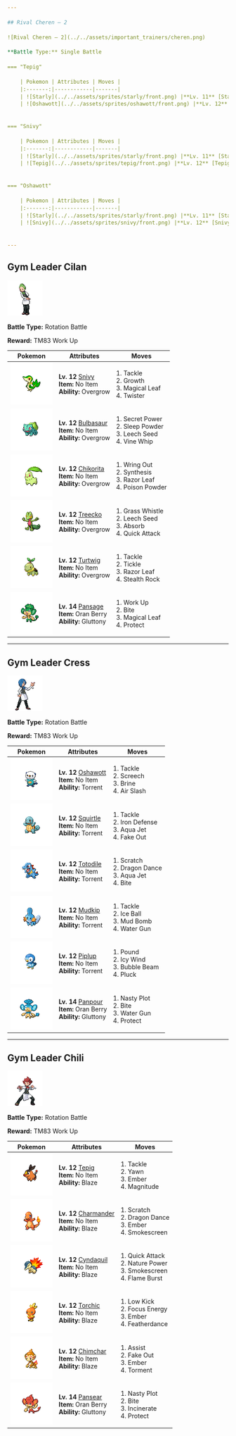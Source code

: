 ```yaml
---

## Rival Cheren – 2

![Rival Cheren – 2](../../assets/important_trainers/cheren.png)

**Battle Type:** Single Battle

=== "Tepig"

    | Pokemon | Attributes | Moves |
    |:-------:|------------|-------|
    | ![Starly](../../assets/sprites/starly/front.png) |**Lv. 11** [Starly](../../pokemon/starly.md/)<br>**Item:** No Item<br>**Ability:** Keen Eye | 1. —<br>2. —<br>3. —<br>4. — |
    | ![Oshawott](../../assets/sprites/oshawott/front.png) |**Lv. 12** [Oshawott](../../pokemon/oshawott.md/)<br>**Item:** Oran Berry<br>**Ability:** Contrary | 1. —<br>2. —<br>3. —<br>4. — |
    

=== "Snivy"

    | Pokemon | Attributes | Moves |
    |:-------:|------------|-------|
    | ![Starly](../../assets/sprites/starly/front.png) |**Lv. 11** [Starly](../../pokemon/starly.md/)<br>**Item:** No Item<br>**Ability:** Keen Eye | 1. —<br>2. —<br>3. —<br>4. — |
    | ![Tepig](../../assets/sprites/tepig/front.png) |**Lv. 12** [Tepig](../../pokemon/tepig.md/)<br>**Item:** Oran Berry<br>**Ability:** Vital Spirit | 1. —<br>2. —<br>3. —<br>4. — |
    

=== "Oshawott"

    | Pokemon | Attributes | Moves |
    |:-------:|------------|-------|
    | ![Starly](../../assets/sprites/starly/front.png) |**Lv. 11** [Starly](../../pokemon/starly.md/)<br>**Item:** No Item<br>**Ability:** Keen Eye | 1. —<br>2. —<br>3. —<br>4. — |
    | ![Snivy](../../assets/sprites/snivy/front.png) |**Lv. 12** [Snivy](../../pokemon/snivy.md/)<br>**Item:** Oran Berry<br>**Ability:** Adaptability | 1. —<br>2. —<br>3. —<br>4. — |
    

---
```


## Gym Leader Cilan

![Gym Leader Cilan](../../assets/important_trainers/cilan.png)

**Battle Type:** Rotation Battle

**Reward:** TM83 Work Up

| Pokemon | Attributes | Moves |
|:-------:|------------|-------|
| ![Snivy](../../assets/sprites/snivy/front.png) |**Lv. 12** [Snivy](../../pokemon/snivy.md/)<br>**Item:** No Item<br>**Ability:** Overgrow | 1. Tackle<br>2. Growth<br>3. Magical Leaf<br>4. Twister |
| ![Bulbasaur](../../assets/sprites/bulbasaur/front.png) |**Lv. 12** [Bulbasaur](../../pokemon/bulbasaur.md/)<br>**Item:** No Item<br>**Ability:** Overgrow | 1. Secret Power<br>2. Sleep Powder<br>3. Leech Seed<br>4. Vine Whip |
| ![Chikorita](../../assets/sprites/chikorita/front.png) |**Lv. 12** [Chikorita](../../pokemon/chikorita.md/)<br>**Item:** No Item<br>**Ability:** Overgrow | 1. Wring Out<br>2. Synthesis<br>3. Razor Leaf<br>4. Poison Powder |
| ![Treecko](../../assets/sprites/treecko/front.png) |**Lv. 12** [Treecko](../../pokemon/treecko.md/)<br>**Item:** No Item<br>**Ability:** Overgrow | 1. Grass Whistle<br>2. Leech Seed<br>3. Absorb<br>4. Quick Attack |
| ![Turtwig](../../assets/sprites/turtwig/front.png) |**Lv. 12** [Turtwig](../../pokemon/turtwig.md/)<br>**Item:** No Item<br>**Ability:** Overgrow | 1. Tackle<br>2. Tickle<br>3. Razor Leaf<br>4. Stealth Rock |
| ![Pansage](../../assets/sprites/pansage/front.png) |**Lv. 14** [Pansage](../../pokemon/pansage.md/)<br>**Item:** Oran Berry<br>**Ability:** Gluttony | 1. Work Up<br>2. Bite<br>3. Magical Leaf<br>4. Protect |

---

## Gym Leader Cress

![Gym Leader Cress](../../assets/important_trainers/cress.png)

**Battle Type:** Rotation Battle

**Reward:** TM83 Work Up

| Pokemon | Attributes | Moves |
|:-------:|------------|-------|
| ![Oshawott](../../assets/sprites/oshawott/front.png) |**Lv. 12** [Oshawott](../../pokemon/oshawott.md/)<br>**Item:** No Item<br>**Ability:** Torrent | 1. Tackle<br>2. Screech<br>3. Brine<br>4. Air Slash |
| ![Squirtle](../../assets/sprites/squirtle/front.png) |**Lv. 12** [Squirtle](../../pokemon/squirtle.md/)<br>**Item:** No Item<br>**Ability:** Torrent | 1. Tackle<br>2. Iron Defense<br>3. Aqua Jet<br>4. Fake Out |
| ![Totodile](../../assets/sprites/totodile/front.png) |**Lv. 12** [Totodile](../../pokemon/totodile.md/)<br>**Item:** No Item<br>**Ability:** Torrent | 1. Scratch<br>2. Dragon Dance<br>3. Aqua Jet<br>4. Bite |
| ![Mudkip](../../assets/sprites/mudkip/front.png) |**Lv. 12** [Mudkip](../../pokemon/mudkip.md/)<br>**Item:** No Item<br>**Ability:** Torrent | 1. Tackle<br>2. Ice Ball<br>3. Mud Bomb<br>4. Water Gun |
| ![Piplup](../../assets/sprites/piplup/front.png) |**Lv. 12** [Piplup](../../pokemon/piplup.md/)<br>**Item:** No Item<br>**Ability:** Torrent | 1. Pound<br>2. Icy Wind<br>3. Bubble Beam<br>4. Pluck |
| ![Panpour](../../assets/sprites/panpour/front.png) |**Lv. 14** [Panpour](../../pokemon/panpour.md/)<br>**Item:** Oran Berry<br>**Ability:** Gluttony | 1. Nasty Plot<br>2. Bite<br>3. Water Gun<br>4. Protect |

---

## Gym Leader Chili

![Gym Leader Chili](../../assets/important_trainers/chili.png)

**Battle Type:** Rotation Battle

**Reward:** TM83 Work Up

| Pokemon | Attributes | Moves |
|:-------:|------------|-------|
| ![Tepig](../../assets/sprites/tepig/front.png) |**Lv. 12** [Tepig](../../pokemon/tepig.md/)<br>**Item:** No Item<br>**Ability:** Blaze | 1. Tackle<br>2. Yawn<br>3. Ember<br>4. Magnitude |
| ![Charmander](../../assets/sprites/charmander/front.png) |**Lv. 12** [Charmander](../../pokemon/charmander.md/)<br>**Item:** No Item<br>**Ability:** Blaze | 1. Scratch<br>2. Dragon Dance<br>3. Ember<br>4. Smokescreen |
| ![Cyndaquil](../../assets/sprites/cyndaquil/front.png) |**Lv. 12** [Cyndaquil](../../pokemon/cyndaquil.md/)<br>**Item:** No Item<br>**Ability:** Blaze | 1. Quick Attack<br>2. Nature Power<br>3. Smokescreen<br>4. Flame Burst |
| ![Torchic](../../assets/sprites/torchic/front.png) |**Lv. 12** [Torchic](../../pokemon/torchic.md/)<br>**Item:** No Item<br>**Ability:** Blaze | 1. Low Kick<br>2. Focus Energy<br>3. Ember<br>4. Featherdance |
| ![Chimchar](../../assets/sprites/chimchar/front.png) |**Lv. 12** [Chimchar](../../pokemon/chimchar.md/)<br>**Item:** No Item<br>**Ability:** Blaze | 1. Assist<br>2. Fake Out<br>3. Ember<br>4. Torment |
| ![Pansear](../../assets/sprites/pansear/front.png) |**Lv. 14** [Pansear](../../pokemon/pansear.md/)<br>**Item:** Oran Berry<br>**Ability:** Gluttony | 1. Nasty Plot<br>2. Bite<br>3. Incinerate<br>4. Protect |

